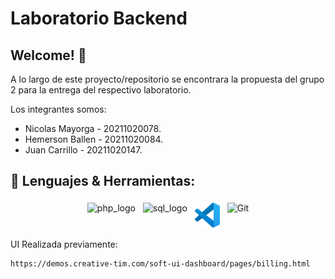 # Laboratorio Backend

## Welcome! 👋

A lo largo de este proyecto/repositorio se encontrara la propuesta del grupo 2 para la entrega del respectivo laboratorio.

Los integrantes somos:

- Nicolas Mayorga - 20211020078.
- Hemerson Ballen - 20211020084.
- Juan Carrillo - 20211020147.

## 🧰 Lenguajes & Herramientas:

<p align="center">
<img src="https://cdn.freebiesupply.com/logos/large/2x/php-1-logo-png-transparent.png" alt="php_logo" height="40" style="vertical-align:top; margin:4px">
<img src="https://1000marcas.net/wp-content/uploads/2020/11/MySQL-logo.png" alt="sql_logo" height="40" style="vertical-align:top; margin:4px">
<img src="https://raw.githubusercontent.com/github/explore/80688e429a7d4ef2fca1e82350fe8e3517d3494d/topics/visual-studio-code/visual-studio-code.png" alt="VS Code" height="40" style="vertical-align:top; margin:4px">
<img src="https://git-scm.com/images/logos/downloads/Git-Icon-1788C.png" alt="Git" height="40" style="vertical-align:top; margin:4px">
</p>

UI Realizada previamente:

```sh
https://demos.creative-tim.com/soft-ui-dashboard/pages/billing.html

```
